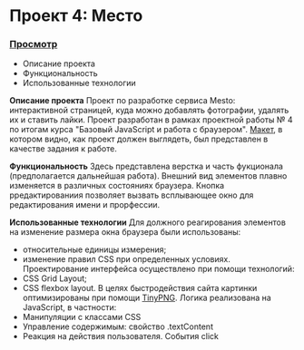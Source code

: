 # Проект 4: Место

### [Просмотр](https://alb040570.github.io/mesto/index.html)

- Описание проекта
- Функциональность
- Использованные технологии

**Описание проекта**
Проект по разработке сервиса Mesto: интерактивной страницей, куда можно добавлять фотографии, удалять их и ставить лайки. Проект разработан в рамках проектной работы  № 4 по итогам курса "Базовый JavaScript и работа с браузером".
[Макет](https://www.figma.com/file/StZjf8HnoeLdiXS7dYrLAh/JavaScript.-Sprint-4),  в котором видно, как проект должен выглядеть, был представлен в качестве задания к работе.

**Функциональность**
Здесь представлена верстка и часть фукционала (предполагается дальнейшая работа). Внешний вид элементов плавно изменяется  в различных состояниях браузера.
Кнопка рредактированиия позволяет вызвать всплывающее окно для редактирования имени и прорфессии.

**Использованные технологии**
Для должного реагирования элементов на изменение размера окна браузера были использованы:

 - относительные единицы измерения;
 - изменение правил CSS при определенных условиях.
Проектирование интерфейса осуществлено при помощи технологий:
 - CSS Grid Layout;
 - CSS flexbox layout.
В целях быстродействия сайта картинки оптимизированы при помощи [TinyPNG](https://tinypng.com/).
Логика реализована на JavaScript, в частности:
 - Манипуляции с классами CSS
 - Управление содержимым: свойство .textContent
 - Реакция на действия пользователя. События click

